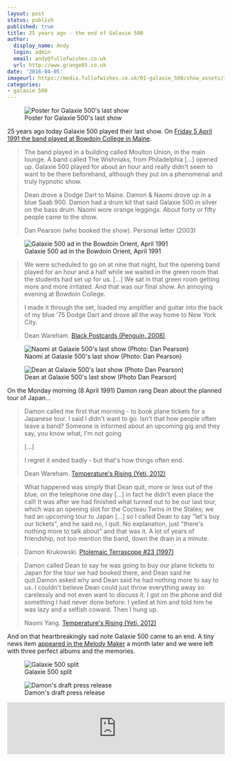 ```yaml
---
layout: post
status: publish
published: true
title: 25 years ago - the end of Galaxie 500
author:
  display_name: Andy
  login: admin
  email: andy@fullofwishes.co.uk
  url: http://www.grange85.co.uk
date: '2016-04-05'
imageurl: https://media.fullofwishes.co.uk/01-galaxie_500/show_assets/1991-04-05/19910405-galaxie-500-bowdoin-college-04.jpg
categories:
- galaxie 500
---
```

<figure class="caption aligncenter"><img src="https://media.fullofwishes.co.uk/01-galaxie_500/show_assets/1991-04-05/19910405-galaxie-500-bowdoin-college-05.jpg" alt="Poster for Galaxie 500's last show" /><figcaption class="caption-text">Poster for Galaxie 500's last show</figcaption></figure>
<p class="lead">25 years ago today Galaxie 500 played their last show. On <a href="/database/galaxie-500/shows/1991/1991-04-05-galaxie-500-bowdoin-college-brunswick-me-usa/">Friday 5 April 1991 the band played at Bowdoin College in Maine</a>.</p>
<blockquote>
	<p>The band played in a building called Moulton Union, in the main lounge. A band called The Wishniaks, from Philadelphia [&hellip;] opened up. Galaxie 500 played for about an hour and really didn't seem to want to be there beforehand, although they put on a phenomenal and truly hypnotic show.</p>
	<p>Dean drove a Dodge Dart to Maine. Damon & Naomi drove up in a blue Saab 900. Damon had a drum kit that said Galaxie 500 in silver on the bass drum. Naomi wore orange leggings. About forty or fifty people came to the show.</p>
	<footer>Dan Pearson (who booked the show). Personal letter (2003)</footer>
</blockquote>
<figure class="caption aligncenter"><img src="https://media.fullofwishes.co.uk/01-galaxie_500/pictures/bowdoin-orient-1991-04-05-galaxie-500.jpg" alt="Galaxie 500 ad in the Bowdoin Orient, April 1991" /><figcaption class="caption-text">Galaxie 500 ad in the Bowdoin Orient, April 1991</figcaption></figure>

<blockquote>
	<p>We were scheduled to go on at nine that night, but the opening band played for an hour and a half while we waited in the green room that the students had set up for us. [&hellip;] We sat in that green room getting more and more irritated. And that was our final show. An annoying evening at Bowdoin College.</p>
	<p>I made it through the set, loaded my amplifier and guitar into the back of my blue '75 Dodge Dart and drove all the way home to New York City.</p>
	<footer>Dean Wareham. <a href="http://amzn.to/1RAuO6h" target="_blank">Black Postcards (Penguin, 2008)</a></footer>
</blockquote>

<figure class="caption aligncenter"><img src="https://media.fullofwishes.co.uk/01-galaxie_500/show_assets/1991-04-05/19910405-galaxie-500-bowdoin-college-04.jpg" alt="Naomi at Galaxie 500's last show (Photo: Dan Pearson)" /><figcaption class="caption-text">Naomi at Galaxie 500's last show (Photo: Dan Pearson)</figcaption></figure>

<figure class="caption aligncenter"><img src="https://media.fullofwishes.co.uk/01-galaxie_500/show_assets/1991-04-05/19910405-galaxie-500-bowdoin-college-02.jpg" alt="Dean at Galaxie 500's last show (Photo Dan Pearson)" /><figcaption class="caption-text">Dean at Galaxie 500's last show (Photo Dan Pearson)</figcaption></figure>

<p>On the Monday morning (8 April 1991) Damon rang Dean about the planned tour of Japan&hellip;</p>

<blockquote>
	<p>Damon called me first that morning - to book plane tickets for a Japanese tour. I said I didn't want to go. Isn't that how people often leave a band? Someone is informed about an upcoming gig and they say, you know what, I'm not going</p>
	<p>[&hellip;]</p>
	<p>I regret it ended badly - but that's how things often end.</p>
	<footer>Dean Wareham. <a href="http://amzn.to/1RY3ukt" target="_blank">Temperature's Rising (Yeti, 2012)</a></footer>
</blockquote>

<blockquote>
	<p>What happened was simply that Dean quit, more or less out of the blue, on the telephone one day [&hellip;] in fact he didn't even place the call! It was after we had finished what turned out to be our last tour, which was an opening slot for the Cocteau Twins in the States; we had an upcoming tour to Japan [&hellip;] so I called Dean to say "let's buy our tickets", and he said no, I quit. No explanation, just "there's nothing more to talk about" and that was it. A lot of years of friendship, not too mention the band, down the drain in a minute.</p>
	<footer>Damon Krukowski. <a href="http://www.terrascope.co.uk/Home/New_Credits_Page.htm" target="_blank">Ptolemaic Terrascope #23 (1997)</a></footer>
</blockquote>

<blockquote>
	<p>Damon called Dean to say he was going to buy our plane tickets to Japan for the tour we had booked there, and Dean said he quit.Damon asked why and Dean said he had nothing more to say to us. I couldn't believe Dean could just throw everything away so carelessly and not even want to discuss it. I got on the phone and did something I had never done before: I yelled at him and told him he was lazy and a selfish coward. Then I hung up.</p>
	<footer>Naomi Yang. <a href="http://amzn.to/1RY3ukt" target="_blank">Temperature's Rising (Yeti, 2012)</a></footer>
</blockquote>

<p>And on that heartbreakingly sad note Galaxie 500 came to an end. A tiny news item <a href="/articles/1991-05-04-galaxie-500-split/">appeared in the Melody Maker</a> a month later and we were left with three perfect albums and the memories.</p>
<figure class="caption aligncenter"><img src="https://media.fullofwishes.co.uk/01-galaxie_500/pictures/g500_split.jpg" alt="Galaxie 500 split" /><figcaption class="caption-text">Galaxie 500 split</figcaption></figure>

<figure class="caption aligncenter"><img src="https://media.fullofwishes.co.uk/01-galaxie_500/pictures/galaxie-500-split-draft-presser.jpg" alt="Damon's draft press release" /><figcaption class="caption-text">Damon's draft press release</figcaption></figure>

<iframe style="border: 0; width: 100%; height: 120px;" src="https://bandcamp.com/EmbeddedPlayer/album=158016030/size=large/bgcol=ffffff/linkcol=0687f5/tracklist=false/artwork=small/track=3550322277/transparent=true/" seamless><a href="http://galaxie500.bandcamp.com/album/on-fire">On Fire by Galaxie 500</a></iframe>
